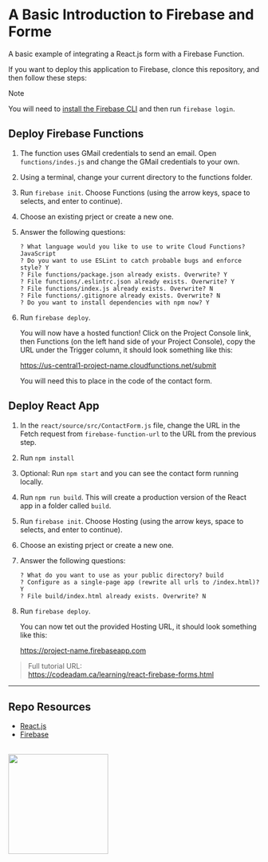 # A Basic Introduction to Firebase and Forme

A basic example of integrating a React.js form with a Firebase Function.

If you want to deploy this application to Firebase, clonce this repository, and then follow these steps:

> [!Note]
> You will need to [install the Firebase CLI](https://firebase.google.com/docs/cli) and then run `firebase login`.

## Deploy Firebase Functions

1. The function uses GMail credentials to send an email. Open `functions/indes.js` and change the GMail credentials to your own.
2. Using a terminal, change your current directory to the functions folder.
3. Run `firebase init`. Choose Functions (using the arrow keys, space to selects, and enter to continue).
4. Choose an existing prject or create a new one.
5. Answer the following questions:
    
    ```
    ? What language would you like to use to write Cloud Functions? JavaScript
    ? Do you want to use ESLint to catch probable bugs and enforce style? Y
    ? File functions/package.json already exists. Overwrite? Y
    ? File functions/.eslintrc.json already exists. Overwrite? Y
    ? File functions/index.js already exists. Overwrite? N
    ? File functions/.gitignore already exists. Overwrite? N
    ? Do you want to install dependencies with npm now? Y
    ```

6. Run `firebase deploy`.
    
    You will now have a hosted function! Click on the Project Console link, then Functions (on the left hand side of your Project Console), copy the URL under the Trigger column, it should look something like this:
    
    https://us-central1-project-name.cloudfunctions.net/submit
    
    You will need this to place in the code of the contact form.

## Deploy React App

1. In the `react/source/src/ContactForm.js` file, change the URL in the Fetch request from `firebase-function-url` to the URL from the previous step.
2. Run `npm install`
3. Optional: Run `npm start` and you can see the contact form running locally.
4. Run `npm run build`. This will create a production version of the React app in a folder called `build`.
5. Run `firebase init`. Choose Hosting (using the arrow keys, space to selects, and enter to continue).
6. Choose an existing prject or create a new one.
7. Answer the following questions:

    ```
    ? What do you want to use as your public directory? build
    ? Configure as a single-page app (rewrite all urls to /index.html)? Y
    ? File build/index.html already exists. Overwrite? N
    ```

6. Run `firebase deploy`.

    You can now tet out the provided Hosting URL, it should look something like this:

    https://project-name.firebaseapp.com

> Full tutorial URL:  
> https://codeadam.ca/learning/react-firebase-forms.html

*** 

## Repo Resources

* [React.js](https://reactjs.org/)
* [Firebase](https://firebase.google.com/)

<br>
<a href="https://codeadam.ca">
<img src="https://cdn.codeadam.ca/images@1.0.0/codeadam-logo-coloured-horizontal.png" width="200">
</a>
